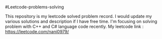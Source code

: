 #Leetcode-problems-solving

This repository is my leetcode solved problem record.
I would update my various solutions and description if I have free time.
I'm focusing on solving problem with C++ and C# language code recently.
My leetcode link : https://leetcode.com/nani0979/

